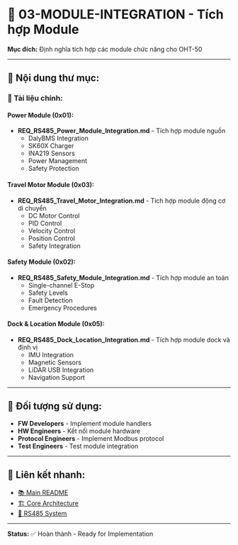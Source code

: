 # 🔧 03-MODULE-INTEGRATION - Tích hợp Module

**Mục đích:** Định nghĩa tích hợp các module chức năng cho OHT-50

---

## 📁 **Nội dung thư mục:**

### **📄 Tài liệu chính:**

#### **Power Module (0x01):**
- **REQ_RS485_Power_Module_Integration.md** - Tích hợp module nguồn
  - DalyBMS Integration
  - SK60X Charger
  - INA219 Sensors
  - Power Management
  - Safety Protection

#### **Travel Motor Module (0x03):**
- **REQ_RS485_Travel_Motor_Integration.md** - Tích hợp module động cơ di chuyển
  - DC Motor Control
  - PID Control
  - Velocity Control
  - Position Control
  - Safety Integration

#### **Safety Module (0x02):**
- **REQ_RS485_Safety_Module_Integration.md** - Tích hợp module an toàn
  - Single-channel E-Stop
  - Safety Levels
  - Fault Detection
  - Emergency Procedures

#### **Dock & Location Module (0x05):**
- **REQ_RS485_Dock_Location_Integration.md** - Tích hợp module dock và định vị
  - IMU Integration
  - Magnetic Sensors
  - LiDAR USB Integration
  - Navigation Support

---

## 🎯 **Đối tượng sử dụng:**
- **FW Developers** - Implement module handlers
- **HW Engineers** - Kết nối module hardware
- **Protocol Engineers** - Implement Modbus protocol
- **Test Engineers** - Test module integration

---

## 🔗 **Liên kết nhanh:**
- [📚 Main README](../README.md)
- [🏗️ Core Architecture](../01-CORE-ARCHITECTURE/)
- [📡 RS485 System](../02-RS485-SYSTEM/)

---

**Status:** ✅ Hoàn thành - Ready for Implementation
